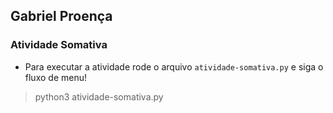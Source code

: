 ## Gabriel Proença

### Atividade Somativa 

- Para executar a atividade rode o arquivo `atividade-somativa.py` e siga o fluxo de menu!
  
> python3 atividade-somativa.py